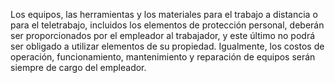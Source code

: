 Los equipos, las herramientas y los materiales para el trabajo a distancia o para el teletrabajo, incluidos los elementos de protección personal, deberán ser proporcionados por el empleador al trabajador, y este último no podrá ser obligado a utilizar elementos de su propiedad. Igualmente, los costos de operación, funcionamiento, mantenimiento y reparación de equipos serán siempre de cargo del empleador.